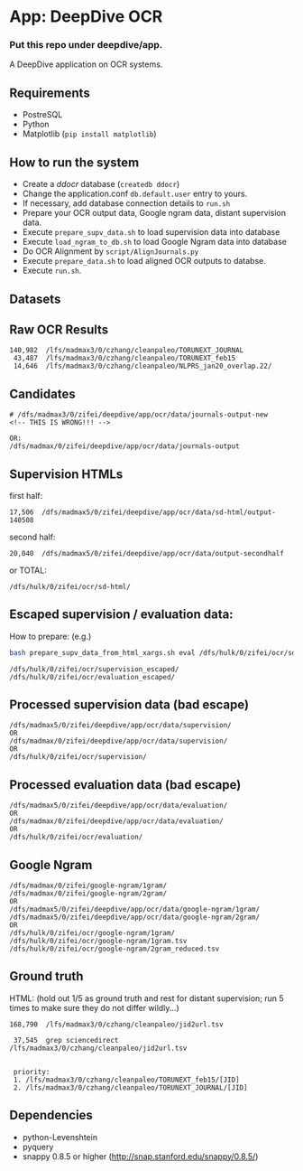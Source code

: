 App: DeepDive OCR
====

### Put this repo under deepdive/app.

A DeepDive application on OCR systems.

Requirements
----

- PostreSQL
- Python
- Matplotlib (`pip install matplotlib`)

How to run the system
----

- Create a *ddocr* database (`createdb ddocr`)
- Change the application.conf `db.default.user` entry to yours.
- If necessary, add database connection details to `run.sh`
- Prepare your OCR output data, Google ngram data, distant supervision data.
- Execute `prepare_supv_data.sh` to load supervision data into database
- Execute `load_ngram_to_db.sh` to load Google Ngram data into database
- Do OCR Alignment by `script/AlignJournals.py`
- Execute `prepare_data.sh` to load aligned OCR outputs to databse.
- Execute `run.sh`.



Datasets
----

## Raw OCR Results

    140,982  /lfs/madmax3/0/czhang/cleanpaleo/TORUNEXT_JOURNAL
     43,487  /lfs/madmax3/0/czhang/cleanpaleo/TORUNEXT_feb15
     14,646  /lfs/madmax3/0/czhang/cleanpaleo/NLPRS_jan20_overlap.22/

## Candidates

    # /dfs/madmax3/0/zifei/deepdive/app/ocr/data/journals-output-new
    <!-- THIS IS WRONG!!! -->

    OR:
    /dfs/madmax/0/zifei/deepdive/app/ocr/data/journals-output

## Supervision HTMLs

first half:

    17,506  /dfs/madmax5/0/zifei/deepdive/app/ocr/data/sd-html/output-140508

second half:

    20,040  /dfs/madmax5/0/zifei/deepdive/app/ocr/data/output-secondhalf

or TOTAL:
    
    /dfs/hulk/0/zifei/ocr/sd-html/

## Escaped supervision / evaluation data:

How to prepare: (e.g.)

```bash
bash prepare_supv_data_from_html_xargs.sh eval /dfs/hulk/0/zifei/ocr/sd-html/ /dfs/hulk/0/zifei/ocr/evaluation_escaped_2/
```

    /dfs/hulk/0/zifei/ocr/supervision_escaped/
    /dfs/hulk/0/zifei/ocr/evaluation_escaped/

## Processed supervision data (bad escape)

    /dfs/madmax5/0/zifei/deepdive/app/ocr/data/supervision/
    OR 
    /dfs/madmax/0/zifei/deepdive/app/ocr/data/supervision/
    OR
    /dfs/hulk/0/zifei/ocr/supervision/

## Processed evaluation data (bad escape)

    /dfs/madmax5/0/zifei/deepdive/app/ocr/data/evaluation/
    OR 
    /dfs/madmax/0/zifei/deepdive/app/ocr/data/evaluation/
    OR
    /dfs/hulk/0/zifei/ocr/evaluation/

## Google Ngram
    /dfs/madmax/0/zifei/google-ngram/1gram/
    /dfs/madmax/0/zifei/google-ngram/2gram/
    OR
    /dfs/madmax5/0/zifei/deepdive/app/ocr/data/google-ngram/1gram/
    /dfs/madmax5/0/zifei/deepdive/app/ocr/data/google-ngram/2gram/
    OR 
    /dfs/hulk/0/zifei/ocr/google-ngram/1gram/
    /dfs/hulk/0/zifei/ocr/google-ngram/1gram.tsv
    /dfs/hulk/0/zifei/ocr/google-ngram/2gram_reduced.tsv

<!-- /dfs/madmax3/0/ -->



Ground truth
----

HTML: (hold out 1/5 as ground truth and rest for distant supervision; run 5 times to make sure they do not differ wildly...)

    168,790  /lfs/madmax3/0/czhang/cleanpaleo/jid2url.tsv

     37,545  grep sciencedirect /lfs/madmax3/0/czhang/cleanpaleo/jid2url.tsv
     

     priority: 
     1. /lfs/madmax3/0/czhang/cleanpaleo/TORUNEXT_feb15/[JID] 
     2. /lfs/madmax3/0/czhang/cleanpaleo/TORUNEXT_JOURNAL/[JID] 



Dependencies
----

- python-Levenshtein
- pyquery
- snappy 0.8.5 or higher (http://snap.stanford.edu/snappy/0.8.5/)
